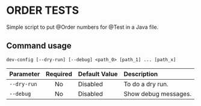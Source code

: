 # ORDER TESTS

Simple script to put @Order numbers for @Test in a Java file.

## Command usage

```shell
dev-config [--dry-run] [--debug] <path_0> [path_1] ... [path_x]
```

| Parameter   | Required | Default Value | Description               |
| :---------- | :------: | :------------ | :------------------------ |
| `--dry-run` |    No    | Disabled      | To do a dry run.          |
| `--debug`   |    No    | Disabled      | Show debug messages.      |

